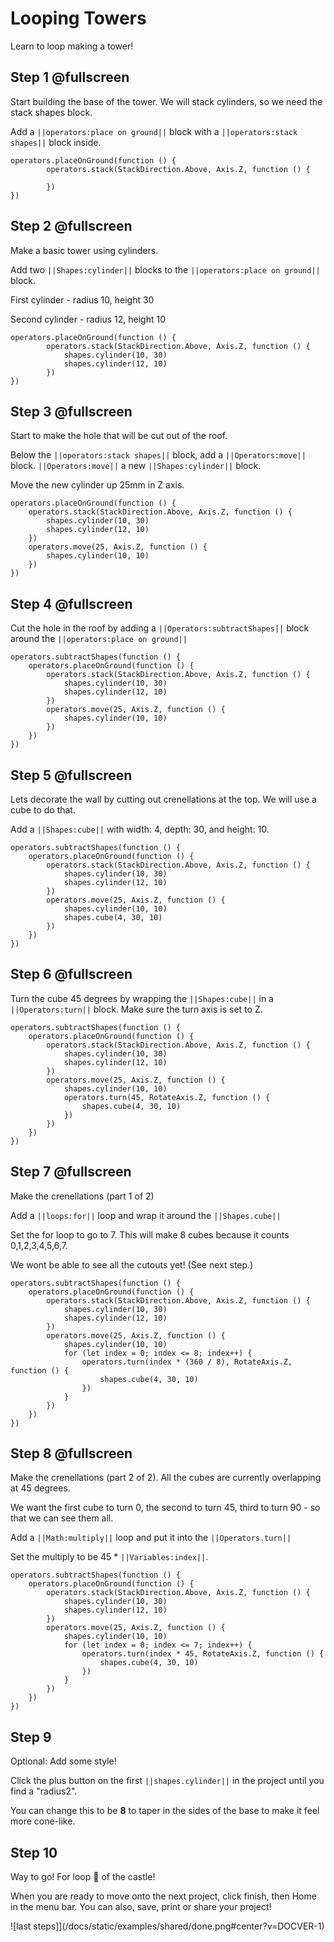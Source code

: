# Looping Towers

Learn to loop making a tower!

## Step 1 @fullscreen
Start building the base of the tower.  We will stack cylinders, so we need the stack shapes block.

Add a ``||operators:place on ground||`` block with a ``||operators:stack shapes||`` block inside.  

```blocks
operators.placeOnGround(function () {
        operators.stack(StackDirection.Above, Axis.Z, function () {
          
        })
})
```


## Step 2 @fullscreen
Make a basic tower using cylinders. 

Add two ``||Shapes:cylinder||`` blocks to the ``||operators:place on ground||`` block.  

First cylinder - radius 10, height 30

Second cylinder - radius 12, height 10

```blocks
operators.placeOnGround(function () {
        operators.stack(StackDirection.Above, Axis.Z, function () {
            shapes.cylinder(10, 30)
            shapes.cylinder(12, 10)
        })
})
```

## Step 3 @fullscreen
Start to make the hole that will be cut out of the roof.  

Below the ``||operators:stack shapes||`` block, add a ``||Operators:move||`` block.   ``||Operators:move||``  a new ``||Shapes:cylinder||`` block.

Move the new cylinder up 25mm in Z axis.

```blocks
operators.placeOnGround(function () {
    operators.stack(StackDirection.Above, Axis.Z, function () {
        shapes.cylinder(10, 30)
        shapes.cylinder(12, 10)
    })
    operators.move(25, Axis.Z, function () {
        shapes.cylinder(10, 10)
    })
})
```

## Step 4 @fullscreen
Cut the hole in the roof by adding a ``||Operators:subtractShapes||`` block around the ``||operators:place on ground||``

```blocks
operators.subtractShapes(function () {
    operators.placeOnGround(function () {
        operators.stack(StackDirection.Above, Axis.Z, function () {
            shapes.cylinder(10, 30)
            shapes.cylinder(12, 10)
        })
        operators.move(25, Axis.Z, function () {
            shapes.cylinder(10, 10)
        })
    })
})
```

## Step 5 @fullscreen
Lets decorate the wall by cutting out crenellations at the top.  We will use a cube to do that.

Add a ``||Shapes:cube||`` with width: 4, depth: 30, and height: 10.

```blocks
operators.subtractShapes(function () {
    operators.placeOnGround(function () {
        operators.stack(StackDirection.Above, Axis.Z, function () {
            shapes.cylinder(10, 30)
            shapes.cylinder(12, 10)
        })
        operators.move(25, Axis.Z, function () {
            shapes.cylinder(10, 10)
            shapes.cube(4, 30, 10)
        })
    })
})
```


## Step 6 @fullscreen
Turn the cube 45 degrees by wrapping the ``||Shapes:cube||`` in a ``||Operators:turn||`` block. Make sure the turn axis is set to Z.

```blocks
operators.subtractShapes(function () {
    operators.placeOnGround(function () {
        operators.stack(StackDirection.Above, Axis.Z, function () {
            shapes.cylinder(10, 30)
            shapes.cylinder(12, 10)
        })
        operators.move(25, Axis.Z, function () {
            shapes.cylinder(10, 10)
            operators.turn(45, RotateAxis.Z, function () {
                shapes.cube(4, 30, 10)
            })
        })
    })
})
```

## Step 7 @fullscreen
Make the crenellations (part 1 of 2)

Add a ``||loops:for||`` loop and wrap it around the ``||Shapes.cube||`` 

Set the for loop to go to 7.  This will make 8 cubes because it counts 0,1,2,3,4,5,6,7.

We wont be able to see all the cutouts yet! (See next step.)

```blocks
operators.subtractShapes(function () {
    operators.placeOnGround(function () {
        operators.stack(StackDirection.Above, Axis.Z, function () {
            shapes.cylinder(10, 30)
            shapes.cylinder(12, 10)
        })
        operators.move(25, Axis.Z, function () {
            shapes.cylinder(10, 10)
            for (let index = 0; index <= 8; index++) {
                operators.turn(index * (360 / 8), RotateAxis.Z, function () {
                    shapes.cube(4, 30, 10)
                })
            }
        })
    })
})
```

## Step 8 @fullscreen
Make the crenellations (part 2 of 2).   All the cubes are currently overlapping at 45 degrees.  

We want the first cube to turn 0, the second to turn 45, third to turn 90 - so that we can see them all. 

Add a ``||Math:multiply||`` loop and put it into the ``||Operators.turn||`` 

Set the multiply to be 45 * ``||Variables:index||``. 

```blocks
operators.subtractShapes(function () {
    operators.placeOnGround(function () {
        operators.stack(StackDirection.Above, Axis.Z, function () {
            shapes.cylinder(10, 30)
            shapes.cylinder(12, 10)
        })
        operators.move(25, Axis.Z, function () {
            shapes.cylinder(10, 10)
            for (let index = 0; index <= 7; index++) {
                operators.turn(index * 45, RotateAxis.Z, function () {
                    shapes.cube(4, 30, 10)
                })
            }
        })
    })
})
```

## Step 9

Optional: Add some style!

Click the plus button on the first ``||shapes.cylinder||`` in the project until you find a "radius2".  

You can change this to be **8** to taper in the sides of the base to make it feel more cone-like.

## Step 10
Way to go!  For loop 👑 of the castle! 
 
 When you are ready to move onto the next project, click finish, then Home in the menu bar. You can also, save, print or share your project!

![last steps]](/docs/static/examples/shared/done.png#center?v=DOCVER-1)